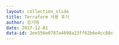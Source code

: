 ```yaml
---
layout: collection_slide
title: Terraform 사용 후기
author: 강기태
date: 2017-12-01
data-id: 2ee556e0787a4098a23ff02b6e4cc88c
---
```

